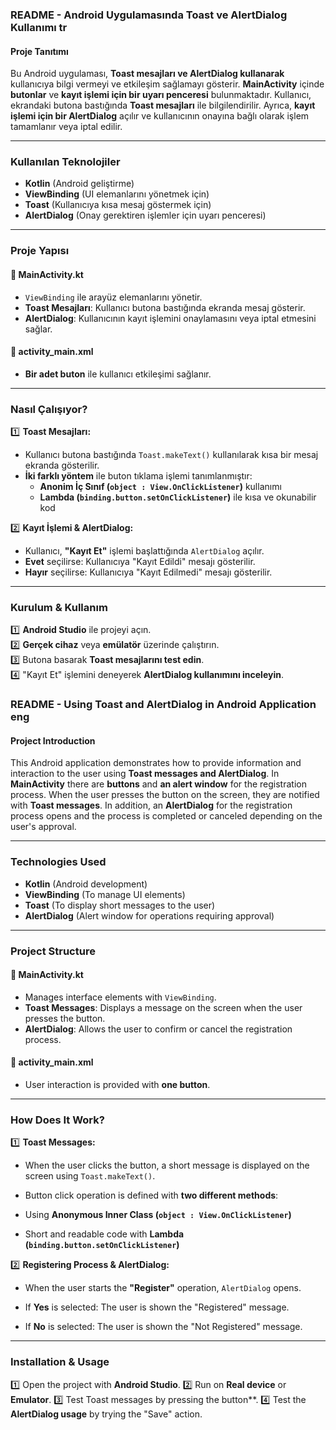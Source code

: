 ### **README - Android Uygulamasında Toast ve AlertDialog Kullanımı**   tr

#### **Proje Tanıtımı**  
Bu Android uygulaması, **Toast mesajları ve AlertDialog kullanarak** kullanıcıya bilgi vermeyi ve etkileşim sağlamayı gösterir. **MainActivity** içinde **butonlar** ve **kayıt işlemi için bir uyarı penceresi** bulunmaktadır. Kullanıcı, ekrandaki butona bastığında **Toast mesajları** ile bilgilendirilir. Ayrıca, **kayıt işlemi için bir AlertDialog** açılır ve kullanıcının onayına bağlı olarak işlem tamamlanır veya iptal edilir.  

---

### **Kullanılan Teknolojiler**  
- **Kotlin** (Android geliştirme)  
- **ViewBinding** (UI elemanlarını yönetmek için)  
- **Toast** (Kullanıcıya kısa mesaj göstermek için)  
- **AlertDialog** (Onay gerektiren işlemler için uyarı penceresi)  

---

### **Proje Yapısı**  
#### **📌 MainActivity.kt**  
- `ViewBinding` ile arayüz elemanlarını yönetir.  
- **Toast Mesajları**: Kullanıcı butona bastığında ekranda mesaj gösterir.  
- **AlertDialog**: Kullanıcının kayıt işlemini onaylamasını veya iptal etmesini sağlar.  

#### **📌 activity_main.xml**  
- **Bir adet buton** ile kullanıcı etkileşimi sağlanır.  

---

### **Nasıl Çalışıyor?**  
1️⃣ **Toast Mesajları:**  
   - Kullanıcı butona bastığında `Toast.makeText()` kullanılarak kısa bir mesaj ekranda gösterilir.  
   - **İki farklı yöntem** ile buton tıklama işlemi tanımlanmıştır:  
     - **Anonim İç Sınıf (`object : View.OnClickListener`)** kullanımı  
     - **Lambda (`binding.button.setOnClickListener`)** ile kısa ve okunabilir kod  

2️⃣ **Kayıt İşlemi & AlertDialog:**  
   - Kullanıcı, **"Kayıt Et"** işlemi başlattığında `AlertDialog` açılır.  
   - **Evet** seçilirse: Kullanıcıya "Kayıt Edildi" mesajı gösterilir.  
   - **Hayır** seçilirse: Kullanıcıya "Kayıt Edilmedi" mesajı gösterilir.  

---

### **Kurulum & Kullanım**  
1️⃣ **Android Studio** ile projeyi açın.  
2️⃣ **Gerçek cihaz** veya **emülatör** üzerinde çalıştırın.  
3️⃣ Butona basarak **Toast mesajlarını test edin**.  
4️⃣ "Kayıt Et" işlemini deneyerek **AlertDialog kullanımını inceleyin**.  


### **README - Using Toast and AlertDialog in Android Application** eng

#### **Project Introduction**
This Android application demonstrates how to provide information and interaction to the user using **Toast messages and AlertDialog**. In **MainActivity** there are **buttons** and **an alert window** for the registration process. When the user presses the button on the screen, they are notified with **Toast messages**. In addition, an **AlertDialog** for the registration process opens and the process is completed or canceled depending on the user's approval.

---

### **Technologies Used**
- **Kotlin** (Android development)
- **ViewBinding** (To manage UI elements)
- **Toast** (To display short messages to the user)
- **AlertDialog** (Alert window for operations requiring approval)

---

### **Project Structure**
#### **📌 MainActivity.kt**
- Manages interface elements with `ViewBinding`.
- **Toast Messages**: Displays a message on the screen when the user presses the button.
- **AlertDialog**: Allows the user to confirm or cancel the registration process.

#### **📌 activity_main.xml**
- User interaction is provided with **one button**.

---

### **How ​​Does It Work?**

1️⃣ **Toast Messages:**

- When the user clicks the button, a short message is displayed on the screen using `Toast.makeText()`.

- Button click operation is defined with **two different methods**:

- Using **Anonymous Inner Class (`object : View.OnClickListener`)**

- Short and readable code with **Lambda (`binding.button.setOnClickListener`)**

2️⃣ **Registering Process & AlertDialog:**

- When the user starts the **"Register"** operation, `AlertDialog` opens.

- If **Yes** is selected: The user is shown the "Registered" message.

- If **No** is selected: The user is shown the "Not Registered" message.

---

### **Installation & Usage**
1️⃣ Open the project with **Android Studio**.
2️⃣ Run on **Real device** or **Emulator**.
3️⃣ Test Toast messages by pressing the button**.
4️⃣ Test the **AlertDialog usage** by trying the "Save" action.
